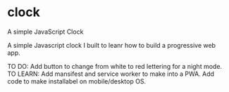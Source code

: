 # clock
A simple JavaScript Clock

A simple Javascript clock I built to leanr how to build a progressive web app.

TO DO:
Add button to change from white to red lettering for a night mode.
TO LEARN:
Add mansifest and service worker to make into a PWA.
Add code to make installabel on mobile/desktop OS.
